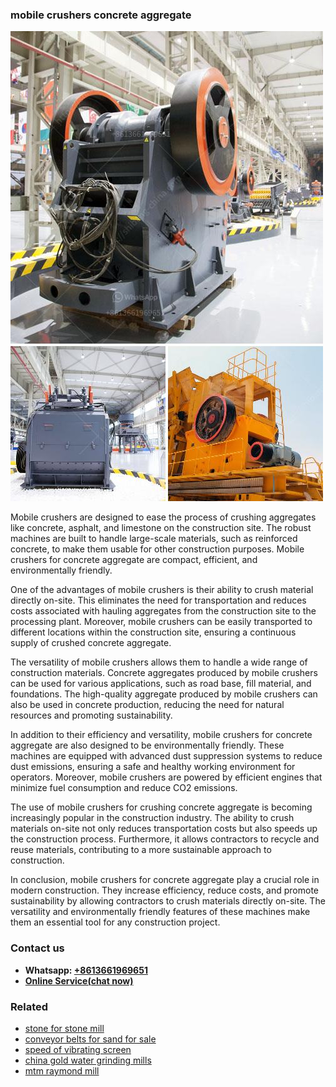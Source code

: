 <h3>mobile crushers concrete aggregate</h3><img src='1706753916.jpg' alt=''><p>Mobile crushers are designed to ease the process of crushing aggregates like concrete, asphalt, and limestone on the construction site. The robust machines are built to handle large-scale materials, such as reinforced concrete, to make them usable for other construction purposes. Mobile crushers for concrete aggregate are compact, efficient, and environmentally friendly.</p><p>One of the advantages of mobile crushers is their ability to crush material directly on-site. This eliminates the need for transportation and reduces costs associated with hauling aggregates from the construction site to the processing plant. Moreover, mobile crushers can be easily transported to different locations within the construction site, ensuring a continuous supply of crushed concrete aggregate.</p><p>The versatility of mobile crushers allows them to handle a wide range of construction materials. Concrete aggregates produced by mobile crushers can be used for various applications, such as road base, fill material, and foundations. The high-quality aggregate produced by mobile crushers can also be used in concrete production, reducing the need for natural resources and promoting sustainability.</p><p>In addition to their efficiency and versatility, mobile crushers for concrete aggregate are also designed to be environmentally friendly. These machines are equipped with advanced dust suppression systems to reduce dust emissions, ensuring a safe and healthy working environment for operators. Moreover, mobile crushers are powered by efficient engines that minimize fuel consumption and reduce CO2 emissions.</p><p>The use of mobile crushers for crushing concrete aggregate is becoming increasingly popular in the construction industry. The ability to crush materials on-site not only reduces transportation costs but also speeds up the construction process. Furthermore, it allows contractors to recycle and reuse materials, contributing to a more sustainable approach to construction.</p><p>In conclusion, mobile crushers for concrete aggregate play a crucial role in modern construction. They increase efficiency, reduce costs, and promote sustainability by allowing contractors to crush materials directly on-site. The versatility and environmentally friendly features of these machines make them an essential tool for any construction project.</p><h3>Contact us</h3><ul><li><strong>Whatsapp:&nbsp;<a href="https://wa.me/8613661969651">+8613661969651</a></strong></li><li><a href="https://swt.shibang-china.com/?git&amp;zhl&amp;mobile crushers concrete aggregate"><strong>Online Service(chat now)</strong></a></li></ul><h3>Related</h3><ul><li><a href='stone for stone mill.md'>stone for stone mill</a></li><li><a href='conveyor belts for sand for sale.md'>conveyor belts for sand for sale</a></li><li><a href='speed of vibrating screen.md'>speed of vibrating screen</a></li><li><a href='china gold water grinding mills.md'>china gold water grinding mills</a></li><li><a href='mtm raymond mill.md'>mtm raymond mill</a></li></ul>